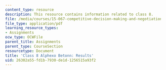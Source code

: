 ```yaml
---
content_type: resource
description: This resource contains information related to class 8.
file: /media/courses/15-067-competitive-decision-making-and-negotiation-spring-2011/26302a55fd1b7930de1d1256515a93f2_MIT15_067S11_Cl8_Al_B_RE.pdf
file_type: application/pdf
learning_resource_types:
- Assignments
ocw_type: OCWFile
parent_title: Assignments
parent_type: CourseSection
resourcetype: Document
title: 'Class 8 Alphexo Betonn: Results'
uid: 26302a55-fd1b-7930-de1d-1256515a93f2
---
```

